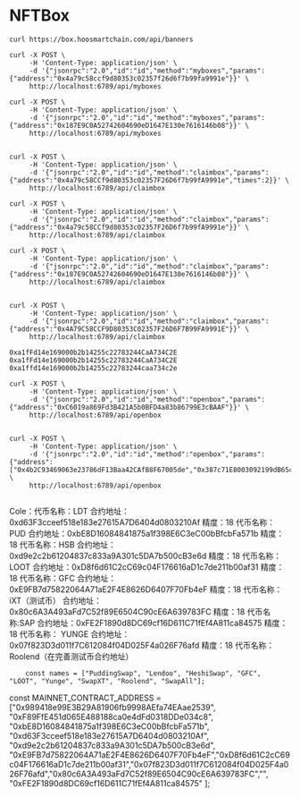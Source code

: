# NFTBox

```
curl https://box.hoosmartchain.com/api/banners

```


```
curl -X POST \
     -H 'Content-Type: application/json' \
     -d '{"jsonrpc":"2.0","id":"id","method":"myboxes","params":{"address":"0x4a79c58ccf9d80353c02357f26d6f7b99fa9991e"}}' \
     http://localhost:6789/api/myboxes

curl -X POST \
     -H 'Content-Type: application/json' \
     -d '{"jsonrpc":"2.0","id":"id","method":"myboxes","params":{"address":"0x187E9C0A52742604690eD1647E130e7616146b08"}}' \
     http://localhost:6789/api/myboxes
```

```

curl -X POST \
     -H 'Content-Type: application/json' \
     -d '{"jsonrpc":"2.0","id":"id","method":"claimbox","params":{"address":"0x4a79c58CCf9d80353c02357F26D6f7b99fA9991e","times":2}}' \
     http://localhost:6789/api/claimbox

curl -X POST \
     -H 'Content-Type: application/json' \
     -d '{"jsonrpc":"2.0","id":"id","method":"claimbox","params":{"address":"0x4a79c58CCf9d80353c02357F26D6f7b99fA9991e"}}' \
     http://localhost:6789/api/claimbox

curl -X POST \
     -H 'Content-Type: application/json' \
     -d '{"jsonrpc":"2.0","id":"id","method":"claimbox","params":{"address":"0x187E9C0A52742604690eD1647E130e7616146b08"}}' \
     http://localhost:6789/api/claimbox


curl -X POST \
     -H 'Content-Type: application/json' \
     -d '{"jsonrpc":"2.0","id":"id","method":"claimbox","params":{"address":"0x4A79C58CCF9D80353C02357F26D6F7B99FA9991E"}}' \
     http://localhost:6789/api/claimbox

0xa1fFd14e169000b2b14255c22783244CaA734C2E
0xa1fFd14e169000b2b14255c22783244CaA734C2E
0xa1ffd14e169000b2b14255c22783244caa734c2e
```

```
curl -X POST \
     -H 'Content-Type: application/json' \
     -d '{"jsonrpc":"2.0","id":"id","method":"openbox","params":{"address":"0xC6019a869Fd3B421A5b0BFD4a83b86799E3cBAAF"}}' \
     http://localhost:6789/api/openbox


curl -X POST \
     -H 'Content-Type: application/json' \
     -d '{"jsonrpc":"2.0","id":"id","method":"openbox","params":{"address":["0x4b2C93469063e23786dF13Baa42CAfB8F67005de","0x387c71E8003092199dB65c6c3cbB2C36a9163E9A"]}}' \
     http://localhost:6789/api/openbox


```



Cole：代币名称：LDT
合约地址：0xd63F3cceef518e183e27615A7D6404d0803210Af
精度：18
代币名称：PUD
合约地址：0xbE8D16084841875a1f398E6C3eC00bBfcbFa571b
精度：18
代币名称：HSB
合约地址：0xd9e2c2b61204837c833a9A301c5DA7b500cB3e6d
精度：18
代币名称：LOOT
合约地址：0xD8f6d61C2cC69c04F176616aD1c7de211b00af31
精度：18
代币名称：GFC
合约地址：0xE9FB7d75822064A71aE2F4E8626D6407F70Fb4eF
精度：18
代币名称：iXT（测试币）
合约地址：0x80c6A3A493aFd7C52f89E6504C90cE6A639783FC
精度：18
代币名称:SAP
合约地址：0xFE2F1890d8DC69cf16D611C71fEf4A811ca84575
精度：18
代币名称： YUNGE
合约地址：0x07f823D3d011f7C612084f04D025F4a026F76afd
精度：18
代币名称：Roolend（在完善测试币合约地址）


        const names = ["PuddingSwap", "Lendoo", "HeshiSwap", "GFC", "LOOT", "Yunge", "SwapXT", "Roolend", "SwapAll"];

   const MAINNET_CONTRACT_ADDRESS = ["0x989418e99E3B29A81906fb9998AEfa74EAae2539", "0xF89FfE451d065E488188ca0e4dFd0318DDe034c8",
           "0xbE8D16084841875a1f398E6C3eC00bBfcbFa571b", "0xd63F3cceef518e183e27615A7D6404d0803210Af",
"0xd9e2c2b61204837c833a9A301c5DA7b500cB3e6d",
"0xE9FB7d75822064A71aE2F4E8626D6407F70Fb4eF","0xD8f6d61C2cC69c04F176616aD1c7de211b00af31","0x07f823D3d011f7C612084f04D025F4a026F76afd","0x80c6A3A493aFd7C52f89E6504C90cE6A639783FC","",
"0xFE2F1890d8DC69cf16D611C71fEf4A811ca84575"
        ];

